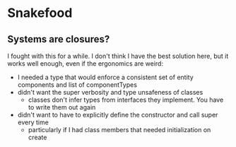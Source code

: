 # Snakefood


## Systems are closures?

I fought with this for a while. I don't think I have the best solution here, but it works well enough, even if the ergonomics are weird:

- I needed a type that would enforce a consistent set of entity components and list of componentTypes
- didn't want the super verbosity and type unsafeness of classes
  - classes don't infer types from interfaces they implement. You have to write them out again
- didn't want to have to explicitly define the constructor and call super every time
  - particularly if I had class members that needed initialization on create
